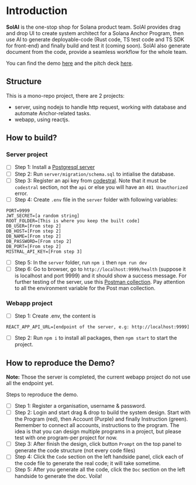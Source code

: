 # Introduction

**SolAI** is the one-stop shop for Solana product team. SolAI provides drag and drop UI to create system architect for a Solana Anchor Program, then use AI to generate deployable-code (Rust code, TS test code and TS SDK for front-end) and finally build and test it (coming soon). SolAI also generate document from the code, provide a seamless workflow for the whole team.

You can find the demo [here](https://youtu.be/6xZNdc48EhQ?si=lP78g_6INehb_-T9) and the pitch deck [here](https://docs.google.com/presentation/d/1SQEEkuTKqrlIdpMBYpd2vE2XxM4l7Zwigy8-MlQ3WtU/edit#slide=id.p).

## Structure

This is a mono-repo project, there are 2 projects:

- server, using nodejs to handle http request, working with database and automate Anchor-related tasks.
- webapp, using reactjs.

## How to build?

### Server project

- [ ] Step 1: Install a [Postgresql server](https://hub.docker.com/_/postgres)
- [ ] Step 2: Run `server/migration/schema.sql` to intialise the database.
- [ ] Step 3: Register an api key from [codestral](https://codestral.mistral.ai/). Note that it must be `codestral` section, not the `api` or else you will have an `401 Unauthorized` error.
- [ ] Step 4: Create `.env` file in the `server` folder with following variables:

```env
PORT=9999
JWT_SECRET=[a random string]
ROOT_FOLDER=[This is where you keep the built code]
DB_USER=[From step 2]
DB_HOST=[From step 2]
DB_NAME=[From step 2]
DB_PASSWORD=[From step 2]
DB_PORT=[From step 2]
MISTRAL_API_KEY=[From step 3]
```

- [ ] Step 5: In the `server` folder, run `npm i` then `npm run dev`
- [ ] Step 6: Go to browser, go to `http://localhost:9999/health` (suppose it is localhost and port 9999) and it should show a success message. For further testing of the server, use this [Postman collection](https://cloudy-desert-694328.postman.co/workspace/SolAI~d3a5854f-82e5-4718-83d6-ea5a599c8046/collection/3992815-525526da-a15b-46d7-876b-8b332f79c120?action=share&creator=3992815&active-environment=3992815-84490455-6ff0-4901-8b33-6549450c5229). Pay attention to all the environment variable for the Post man collection.

### Webapp project

- [ ] Step 1: Create .env, the content is

```env
REACT_APP_API_URL=[endpoint of the server, e.g: http://localhost:9999]
```

- [ ] Step 2: Run `npm i` to install all packages, then `npm start` to start the project.

## How to reproduce the Demo?

**Note:** Those the server is completed, the current webapp project do not use all the endpoint yet.

Steps to reproduce the demo.

- [ ] Step 1: Register a organisation, username & password.
- [ ] Step 2: Login and start drag & drop to build the system design. Start with the Program (red), then Account (Purple) and finally Instruction (green). Remember to connect all accounts, instructions to the program. The idea is that you can design multiple programs in a project, but please test with one program-per project for now.
- [ ] Step 3: After finish the design, click button `Prompt` on the top panel to generate the code structure (not every code files)
- [ ] Step 4: Click the `Code` section on the left handside panel, click each of the code file to generate the real code; it will take sometime.
- [ ] Step 5: After you generate all the code, click the `Doc` section on the left handside to generate the doc. Voila!
